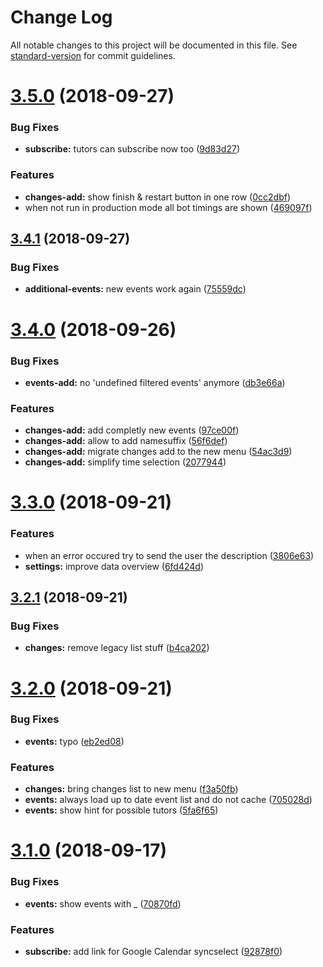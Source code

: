 # Change Log

All notable changes to this project will be documented in this file. See [standard-version](https://github.com/conventional-changelog/standard-version) for commit guidelines.

<a name="3.5.0"></a>
# [3.5.0](https://github.com/HAWHHCalendarBot/telegrambot/compare/v3.4.1...v3.5.0) (2018-09-27)


### Bug Fixes

* **subscribe:** tutors can subscribe now too ([9d83d27](https://github.com/HAWHHCalendarBot/telegrambot/commit/9d83d27))


### Features

* **changes-add:** show finish & restart button in one row ([0cc2dbf](https://github.com/HAWHHCalendarBot/telegrambot/commit/0cc2dbf))
* when not run in production mode all bot timings are shown ([469097f](https://github.com/HAWHHCalendarBot/telegrambot/commit/469097f))



<a name="3.4.1"></a>
## [3.4.1](https://github.com/HAWHHCalendarBot/telegrambot/compare/v3.4.0...v3.4.1) (2018-09-27)


### Bug Fixes

* **additional-events:** new events work again ([75559dc](https://github.com/HAWHHCalendarBot/telegrambot/commit/75559dc))



<a name="3.4.0"></a>
# [3.4.0](https://github.com/HAWHHCalendarBot/telegrambot/compare/v3.3.0...v3.4.0) (2018-09-26)


### Bug Fixes

* **events-add:** no 'undefined filtered events' anymore ([db3e66a](https://github.com/HAWHHCalendarBot/telegrambot/commit/db3e66a))


### Features

* **changes-add:** add completly new events ([97ce00f](https://github.com/HAWHHCalendarBot/telegrambot/commit/97ce00f))
* **changes-add:** allow to add namesuffix ([56f6def](https://github.com/HAWHHCalendarBot/telegrambot/commit/56f6def))
* **changes-add:** migrate changes add to the new menu ([54ac3d9](https://github.com/HAWHHCalendarBot/telegrambot/commit/54ac3d9))
* **changes-add:** simplify time selection ([2077944](https://github.com/HAWHHCalendarBot/telegrambot/commit/2077944))



<a name="3.3.0"></a>
# [3.3.0](https://github.com/HAWHHCalendarBot/telegrambot/compare/v3.2.1...v3.3.0) (2018-09-21)


### Features

* when an error occured try to send the user the description ([3806e63](https://github.com/HAWHHCalendarBot/telegrambot/commit/3806e63))
* **settings:** improve data overview ([6fd424d](https://github.com/HAWHHCalendarBot/telegrambot/commit/6fd424d))



<a name="3.2.1"></a>
## [3.2.1](https://github.com/HAWHHCalendarBot/telegrambot/compare/v3.2.0...v3.2.1) (2018-09-21)


### Bug Fixes

* **changes:** remove legacy list stuff ([b4ca202](https://github.com/HAWHHCalendarBot/telegrambot/commit/b4ca202))



<a name="3.2.0"></a>
# [3.2.0](https://github.com/HAWHHCalendarBot/telegrambot/compare/v3.1.0...v3.2.0) (2018-09-21)


### Bug Fixes

* **events:** typo ([eb2ed08](https://github.com/HAWHHCalendarBot/telegrambot/commit/eb2ed08))


### Features

* **changes:** bring changes list to new menu ([f3a50fb](https://github.com/HAWHHCalendarBot/telegrambot/commit/f3a50fb))
* **events:** always load up to date event list and do not cache ([705028d](https://github.com/HAWHHCalendarBot/telegrambot/commit/705028d))
* **events:** show hint for possible tutors ([5fa6f65](https://github.com/HAWHHCalendarBot/telegrambot/commit/5fa6f65))



<a name="3.1.0"></a>
# [3.1.0](https://github.com/HAWHHCalendarBot/telegrambot/compare/v3.0.0...v3.1.0) (2018-09-17)


### Bug Fixes

* **events:** show events with _ ([70870fd](https://github.com/HAWHHCalendarBot/telegrambot/commit/70870fd))


### Features

* **subscribe:** add link for Google Calendar syncselect ([92878f0](https://github.com/HAWHHCalendarBot/telegrambot/commit/92878f0))
